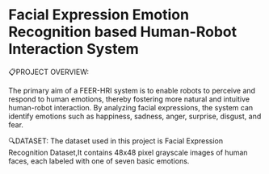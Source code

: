 # Facial Expression Emotion Recognition based Human-Robot Interaction System

:clipboard:PROJECT OVERVIEW:

The primary aim of a FEER-HRI system is to enable robots to perceive and respond to human emotions, thereby fostering more natural and intuitive human-robot interaction. By analyzing facial expressions, the system can identify emotions such as happiness, sadness, anger, surprise, disgust, and fear.

:mag:DATASET:
The dataset used in this project is Facial Expression Recognition Dataset,It contains 48x48 pixel grayscale images of human faces, each labeled with one of seven basic emotions.






